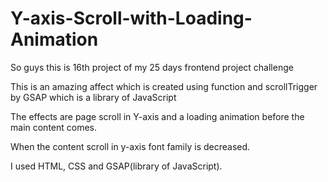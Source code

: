 # Y-axis-Scroll-with-Loading-Animation

So guys this is 16th project of my 25 days frontend project challenge

This is an amazing affect which is created using function and scrollTrigger by GSAP which is a library of JavaScript 

The effects are page scroll in Y-axis and a loading animation before the main content comes.

When the content scroll in y-axis font family is decreased.

I used HTML, CSS and GSAP(library of JavaScript).
